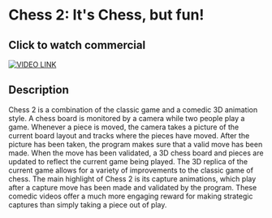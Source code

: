 # Chess 2: It's Chess, but fun!
## Click to watch commercial
[![VIDEO LINK](http://img.youtube.com/vi/9waTXbc2xNk/0.jpg)](https://youtu.be/9waTXbc2xNk)
## Description
Chess 2 is a combination of the classic game and a comedic 3D animation style. 
A chess board is monitored by a camera while two people play a game. 
Whenever a piece is moved, the camera takes a picture of the current board layout and tracks where the pieces have moved.
After the picture has been taken, the program makes sure that a valid move has been made.
When the move has been validated, a 3D chess board and pieces are updated to reflect the current game being played.
The 3D replica of the current game allows for a variety of improvements to the classic game of chess.
The main highlight of Chess 2 is its capture animations, which play after a capture move has been made and validated by the program.
These comedic videos offer a much more engaging reward for making strategic captures than simply taking a piece out of play.
